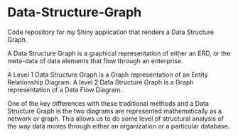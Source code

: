 # Data-Structure-Graph
Code repository for my Shiny application that renders a Data Structure Graph.

A Data Structure Graph is a graphical representation of either an ERD, or the meta-data of data elements that flow through an enterprise.

A Level 1 Data Structure Graph is a Graph representation of an Entity Relationship Diagram. A level 2 Data Structure Graph is a Graph representation of a Data Flow Diagram.

One of the key differences with these traditional methods and a Data Structure Graph is the two diagrams are represented mathematically as a network or graph. This allows us to do some level of structural analysis of the way data moves through either an organization or a particular database.


